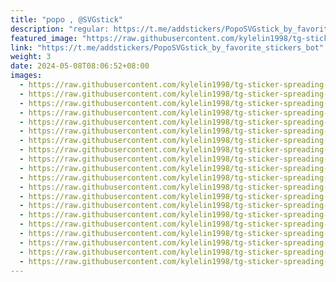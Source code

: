 ```yaml
---
title: "𝗉𝗈𝗉𝗈 , @SVGstick"
description: "regular: https://t.me/addstickers/PopoSVGstick_by_favorite_stickers_bot"
featured_image: "https://raw.githubusercontent.com/kylelin1998/tg-sticker-spreading-worldwide-images/main/img/8caa4071-874a-4b50-80ff-8970d103cd96.jpg"
link: "https://t.me/addstickers/PopoSVGstick_by_favorite_stickers_bot"
weight: 3
date: 2024-05-08T08:06:52+08:00
images:
  - https://raw.githubusercontent.com/kylelin1998/tg-sticker-spreading-worldwide-images/main/img/8caa4071-874a-4b50-80ff-8970d103cd96.jpg
  - https://raw.githubusercontent.com/kylelin1998/tg-sticker-spreading-worldwide-images/main/img/dd7da03d-9dd7-482e-955a-066ea6cfc0e7.jpg
  - https://raw.githubusercontent.com/kylelin1998/tg-sticker-spreading-worldwide-images/main/img/e507cdc0-65ff-4441-9b64-2546d8045ce3.jpg
  - https://raw.githubusercontent.com/kylelin1998/tg-sticker-spreading-worldwide-images/main/img/349838f4-9d4c-45a9-9daa-512a2a8254b1.jpg
  - https://raw.githubusercontent.com/kylelin1998/tg-sticker-spreading-worldwide-images/main/img/7f93e207-8bc2-439f-ac1f-c1bdde2eb773.jpg
  - https://raw.githubusercontent.com/kylelin1998/tg-sticker-spreading-worldwide-images/main/img/8ab6158a-1786-4ea7-8841-1c4c95aef213.jpg
  - https://raw.githubusercontent.com/kylelin1998/tg-sticker-spreading-worldwide-images/main/img/3f2f0597-af8c-4265-978a-750356ddc807.jpg
  - https://raw.githubusercontent.com/kylelin1998/tg-sticker-spreading-worldwide-images/main/img/0174488c-b6b8-4794-a63f-9ca3759c87a6.jpg
  - https://raw.githubusercontent.com/kylelin1998/tg-sticker-spreading-worldwide-images/main/img/61e41414-80fa-4f19-bb60-c77ad0553c3e.jpg
  - https://raw.githubusercontent.com/kylelin1998/tg-sticker-spreading-worldwide-images/main/img/41522edd-b168-4eb9-aef8-ab28c56ef477.jpg
  - https://raw.githubusercontent.com/kylelin1998/tg-sticker-spreading-worldwide-images/main/img/ffdc4727-cad6-4fd0-be34-e1317c854f2f.jpg
  - https://raw.githubusercontent.com/kylelin1998/tg-sticker-spreading-worldwide-images/main/img/a005ea66-fbce-4f43-b862-39355e6d1a81.jpg
  - https://raw.githubusercontent.com/kylelin1998/tg-sticker-spreading-worldwide-images/main/img/7e2fcca2-24fe-4f7d-a944-4711f1d1a704.jpg
  - https://raw.githubusercontent.com/kylelin1998/tg-sticker-spreading-worldwide-images/main/img/5c1c6636-b678-4ece-8a85-64986a3601c4.jpg
  - https://raw.githubusercontent.com/kylelin1998/tg-sticker-spreading-worldwide-images/main/img/de60b4f7-f786-49ff-9db3-ecc4b4959df6.jpg
  - https://raw.githubusercontent.com/kylelin1998/tg-sticker-spreading-worldwide-images/main/img/b3e01343-b280-48f9-a9eb-a2ccc15ce038.jpg
  - https://raw.githubusercontent.com/kylelin1998/tg-sticker-spreading-worldwide-images/main/img/5bcc20ff-a9f2-4c04-865a-fddf3e69c7fd.jpg
  - https://raw.githubusercontent.com/kylelin1998/tg-sticker-spreading-worldwide-images/main/img/2364b280-4522-4d51-bad3-b19e7c24f674.jpg
  - https://raw.githubusercontent.com/kylelin1998/tg-sticker-spreading-worldwide-images/main/img/238439af-a24c-4940-97dd-80f14630ea37.jpg
  - https://raw.githubusercontent.com/kylelin1998/tg-sticker-spreading-worldwide-images/main/img/c360df10-9398-4a3b-8939-bc0e7e6a43fb.jpg
---
```

